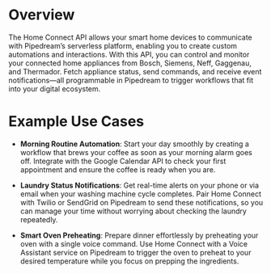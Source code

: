 # Overview

The Home Connect API allows your smart home devices to communicate with Pipedream’s serverless platform, enabling you to create custom automations and interactions. With this API, you can control and monitor your connected home appliances from Bosch, Siemens, Neff, Gaggenau, and Thermador. Fetch appliance status, send commands, and receive event notifications—all programmable in Pipedream to trigger workflows that fit into your digital ecosystem.

# Example Use Cases

- **Morning Routine Automation**: Start your day smoothly by creating a workflow that brews your coffee as soon as your morning alarm goes off. Integrate with the Google Calendar API to check your first appointment and ensure the coffee is ready when you are.

- **Laundry Status Notifications**: Get real-time alerts on your phone or via email when your washing machine cycle completes. Pair Home Connect with Twilio or SendGrid on Pipedream to send these notifications, so you can manage your time without worrying about checking the laundry repeatedly.

- **Smart Oven Preheating**: Prepare dinner effortlessly by preheating your oven with a single voice command. Use Home Connect with a Voice Assistant service on Pipedream to trigger the oven to preheat to your desired temperature while you focus on prepping the ingredients.
